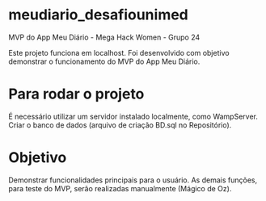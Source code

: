 # meudiario_desafiounimed
MVP do App Meu Diário - Mega Hack Women - Grupo 24

Este projeto funciona em localhost. Foi desenvolvido com objetivo demonstrar o funcionamento do MVP do App Meu Diário.

# Para rodar o projeto

É necessário utilizar um servidor instalado localmente, como WampServer.
Criar o banco de dados (arquivo de criação BD.sql no Repositório).

# Objetivo

Demonstrar funcionalidades principais para o usuário. As demais funções, para teste do MVP, serão realizadas manualmente (Mágico de Oz).
